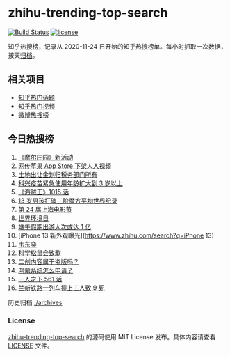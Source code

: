 # zhihu-trending-top-search

[![Build Status](https://github.com/justjavac/zhihu-trending-top-search/workflows/ci/badge.svg?branch=main)](https://github.com/justjavac/zhihu-trending-top-search/actions)
[![license](https://img.shields.io/github/license/justjavac/zhihu-trending-top-search)](https://github.com/justjavac/zhihu-trending-top-search/blob/main/LICENSE)

知乎热搜榜，记录从 2020-11-24 日开始的知乎热搜榜单。每小时抓取一次数据，按天[归档](./archives)。

## 相关项目

- [知乎热门话题](https://github.com/justjavac/zhihu-trending-hot-questions)
- [知乎热门视频](https://github.com/justjavac/zhihu-trending-hot-video)
- [微博热搜榜](https://github.com/justjavac/weibo-trending-hot-search)

## 今日热搜榜

<!-- BEGIN -->
<!-- 最后更新时间 Sun Jun 06 2021 23:12:28 GMT+0800 (China Standard Time) -->

1. [《摩尔庄园》新活动](https://www.zhihu.com/search?q=摩尔庄园)
2. [网传苹果 App Store 下架人人视频](https://www.zhihu.com/search?q=人人视频)
3. [土地出让金划归税务部门所有](https://www.zhihu.com/search?q=土地出让金)
4. [科兴疫苗紧急使用年龄扩大到 3 岁以上](https://www.zhihu.com/search?q=科兴疫苗)
5. [《海贼王》1015 话](https://www.zhihu.com/search?q=海贼王)
6. [13 岁男孩打破三阶魔方平均世界纪录](https://www.zhihu.com/search?q=魔方速拧)
7. [第 24 届上海电影节](https://www.zhihu.com/search?q=上海电影节)
8. [世界环境日](https://www.zhihu.com/search?q=世界环境日)
9. [端午假期出游人次或达 1 亿](https://www.zhihu.com/search?q=端午假期)
10. [iPhone 13 新外观曝光](https://www.zhihu.com/search?q=iPhone 13)
11. [韦东奕](https://www.zhihu.com/search?q=韦东奕)
12. [科学松鼠会致歉](https://www.zhihu.com/search?q=科学松鼠会)
13. [二创内容属于盗版吗？](https://www.zhihu.com/search?q=二创)
14. [鸿蒙系统怎么申请？](https://www.zhihu.com/search?q=鸿蒙系统怎么申请)
15. [一人之下 561 话](https://www.zhihu.com/search?q=一人之下)
16. [兰新铁路一列车撞上工人致 9 死](https://www.zhihu.com/search?q=兰新铁路)

<!-- END -->

历史归档 [./archives](./archives)

### License

[zhihu-trending-top-search](https://github.com/justjavac/zhihu-trending-top-search)
的源码使用 MIT License 发布。具体内容请查看 [LICENSE](./LICENSE) 文件。
